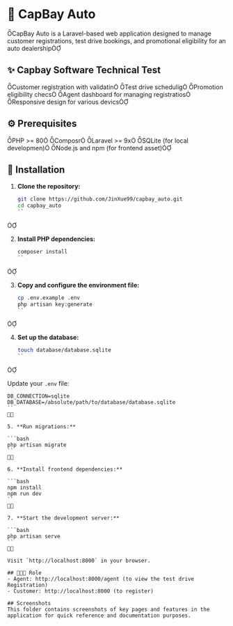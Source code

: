 # 🚗 CapBay Auto
CapBay Auto is a Laravel-based web application designed to manage customer registrations, test drive bookings, and promotional eligibility for an auto dealership

## ✨ Capbay Software Technical Test

 Customer registration with validatin
 Test drive schedulig
 Promotion eligibility checs
 Agent dashboard for managing registratios
 Responsive design for various devics

## ⚙️ Prerequisites

 PHP >= 80
 Composr
 Laravel >= 9x
 SQLite (for local developmen)
 Node.js and npm (for frontend asset)

## 🚀 Installation

1. **Clone the repository:**

   ```bash
   git clone https://github.com/JinXue99/capbay_auto.git
   cd capbay_auto
   ``


2. **Install PHP dependencies:**

   ```bash
   composer install
   ``


3. **Copy and configure the environment file:**

   ```bash
   cp .env.example .env
   php artisan key:generate
   ``


4. **Set up the database:**

   ```bash
   touch database/database.sqlite
   ``


   Update your `.env` file:

   ```env
   DB_CONNECTION=sqlite
   DB_DATABASE=/absolute/path/to/database/database.sqlite
   ``


5. **Run migrations:**

   ```bash
   php artisan migrate
   ``


6. **Install frontend dependencies:**

   ```bash
   npm install
   npm run dev
   ``


7. **Start the development server:**

   ```bash
   php artisan serve
   ``


   Visit `http://localhost:8000` in your browser.

## 👨🏻‍💻 Role
- Agent: http://localhost:8000/agent (to view the test drive Registration)
- Customer: http://localhost:8000 (to register)

## Screenshots
This folder contains screenshots of key pages and features in the application for quick reference and documentation purposes.
